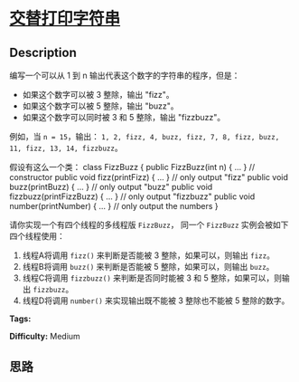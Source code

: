 # [交替打印字符串][title]

## Description

编写一个可以从 1 到 n 输出代表这个数字的字符串的程序，但是：

  * 如果这个数字可以被 3 整除，输出 "fizz"。
  * 如果这个数字可以被 5 整除，输出 "buzz"。
  * 如果这个数字可以同时被 3 和 5 整除，输出 "fizzbuzz"。

例如，当 `n = 15`，输出： `1, 2, fizz, 4, buzz, fizz, 7, 8, fizz, buzz, 11, fizz, 13,
14, fizzbuzz`。

假设有这么一个类：
            class FizzBuzz {      public FizzBuzz(int n) { ... }               // constructor      public void fizz(printFizz) { ... }          // only output "fizz"      public void buzz(printBuzz) { ... }          // only output "buzz"      public void fizzbuzz(printFizzBuzz) { ... }  // only output "fizzbuzz"      public void number(printNumber) { ... }      // only output the numbers    }

请你实现一个有四个线程的多线程版  `FizzBuzz`， 同一个 `FizzBuzz` 实例会被如下四个线程使用：

  1. 线程A将调用 `fizz()` 来判断是否能被 3 整除，如果可以，则输出 `fizz`。
  2. 线程B将调用 `buzz()` 来判断是否能被 5 整除，如果可以，则输出 `buzz`。
  3. 线程C将调用 `fizzbuzz()` 来判断是否同时能被 3 和 5 整除，如果可以，则输出 `fizzbuzz`。
  4. 线程D将调用 `number()` 来实现输出既不能被 3 整除也不能被 5 整除的数字。


**Tags:** 

**Difficulty:** Medium

## 思路

[title]: https://leetcode-cn.com/problems/fizz-buzz-multithreaded
